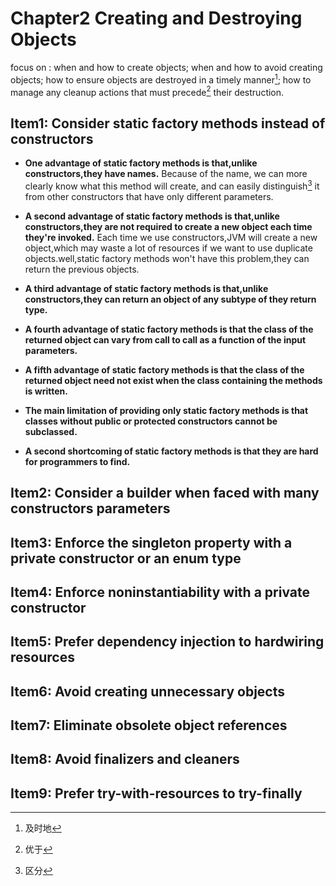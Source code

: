# Chapter2  Creating and Destroying Objects

focus on :
when and how to create objects;
when and how to avoid creating objects;
how to ensure objects are destroyed in a timely manner[^1];
how to manage any cleanup actions that must precede[^2] their destruction.


## Item1: Consider static factory methods instead of constructors
* **One advantage of static factory methods is that,unlike constructors,they have names.**
    Because of the name, we can more clearly know what this method will create, and can easily distinguish[^3] it from other constructors that have only different parameters.
* **A second advantage of static factory methods is that,unlike constructors,they are not required to create a new object each time they're invoked.**
    Each time we use constructors,JVM will create a new object,which may waste a lot of resources if we want to use duplicate objects.well,static factory methods won't have this problem,they can return the previous objects.
* **A third advantage of static factory methods is that,unlike constructors,they can return an object of any subtype of they return type.**

* **A fourth advantage of static factory methods is that the class of the returned object can vary from call to call as a function of the input parameters.**

* **A fifth advantage of static factory methods is that the class of the returned object need not exist when the class containing the methods is written.**

* **The main limitation of providing only static factory methods is that classes without public or protected constructors cannot be subclassed.**

* **A second shortcoming of static factory methods is that they are hard for programmers to find.**


## Item2: Consider a builder when faced with many constructors parameters


## Item3: Enforce the singleton property with a private constructor or an enum type


## Item4: Enforce noninstantiability with a private constructor


## Item5: Prefer dependency injection to hardwiring resources


## Item6: Avoid creating unnecessary objects


## Item7: Eliminate obsolete object references


## Item8: Avoid finalizers and cleaners


## Item9: Prefer try-with-resources to try-finally


[^1]:及时地
[^2]:优于
[^3]:区分